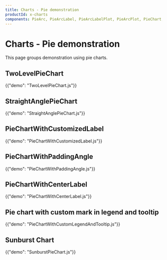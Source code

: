```yaml
---
title: Charts - Pie demonstration
productId: x-charts
components: PieArc, PieArcLabel, PieArcLabelPlot, PieArcPlot, PieChart, PiePlot
---
```


# Charts - Pie demonstration

<p class="description">This page groups demonstration using pie charts.</p>

## TwoLevelPieChart

{{"demo": "TwoLevelPieChart.js"}}

## StraightAnglePieChart

{{"demo": "StraightAnglePieChart.js"}}

## PieChartWithCustomizedLabel

{{"demo": "PieChartWithCustomizedLabel.js"}}

## PieChartWithPaddingAngle

{{"demo": "PieChartWithPaddingAngle.js"}}

## PieChartWithCenterLabel

{{"demo": "PieChartWithCenterLabel.js"}}

## Pie chart with custom mark in legend and tooltip

{{"demo": "PieChartWithCustomLegendAndTooltip.js"}}

## Sunburst Chart

{{"demo": "SunburstPieChart.js"}}
